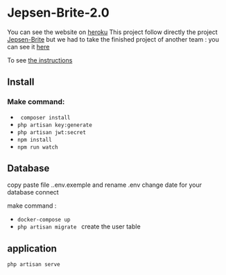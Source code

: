 # Jepsen-Brite-2.0

You can see the website on [heroku](https://food-event-2.herokuapp.com/)
This project follow directly the project [Jepsen-Brite](https://github.com/NadTr/jepsen-brite) but we had to take the finished project of another team : you can see it [here](https://github.com/MonticelliRomain/jepsen-brite)

To see [the instructions](https://github.com/NadTr/jepsen-brite-2.0/blob/master/Instructions.md)


## Install
<!-- ### Comment these line:

App>Console>Kernel.php
 line 30 to 51

Config>database.php
 line 76 to 85 -->

### Make command:

* ` composer install`
* ` php artisan key:generate `
* ` php artisan jwt:secret  `
* ` npm install  `
* ` npm run watch  `



## Database
copy paste file ..env.exemple and rename .env
change date for your database connect

make command :
*  ` docker-compose up  `
*  ` php artisan migrate  ` create the user table

## application

 ` php artisan serve  `
